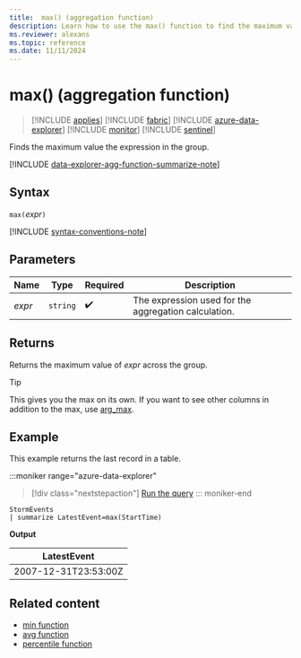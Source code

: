 ```yaml
---
title:  max() (aggregation function)
description: Learn how to use the max() function to find the maximum value of the expression in the group.
ms.reviewer: alexans
ms.topic: reference
ms.date: 11/11/2024
---
```

# max() (aggregation function)

> [!INCLUDE [applies](../includes/applies-to-version/applies.md)] [!INCLUDE [fabric](../includes/applies-to-version/fabric.md)] [!INCLUDE [azure-data-explorer](../includes/applies-to-version/azure-data-explorer.md)] [!INCLUDE [monitor](../includes/applies-to-version/monitor.md)] [!INCLUDE [sentinel](../includes/applies-to-version/sentinel.md)]

Finds the maximum value the expression in the group.

[!INCLUDE [data-explorer-agg-function-summarize-note](../includes/agg-function-summarize-note.md)]

## Syntax

`max(`*expr*`)`

[!INCLUDE [syntax-conventions-note](../includes/syntax-conventions-note.md)]

## Parameters

| Name | Type | Required | Description |
|--|--|--|--|
| *expr* | `string` |  :heavy_check_mark: | The expression used for the aggregation calculation. |

## Returns

Returns the maximum value of *expr* across the group.

> [!TIP]
> This gives you the max on its own. If you want to see other columns in addition to the max, use [arg_max](arg-max-aggregation-function.md).

## Example

This example returns the last record in a table.

:::moniker range="azure-data-explorer"
> [!div class="nextstepaction"]
> <a href="https://dataexplorer.azure.com/clusters/help/databases/Samples?query=H4sIAAAAAAAAAwsuyS/KdS1LzSsp5uWqUSguzc1NLMqsSlXwSSxJLS4By9jmJlZoBJckFpWEZOamagIADGp6XTMAAAA=" target="_blank">Run the query</a>
::: moniker-end

```kusto
StormEvents
| summarize LatestEvent=max(StartTime)
```

**Output**

| LatestEvent |
|--|
| 2007-12-31T23:53:00Z |

## Related content

* [min function](min-aggregation-function.md)
* [avg function](avg-aggregation-function.md)
* [percentile function](percentiles-aggregation-function.md)